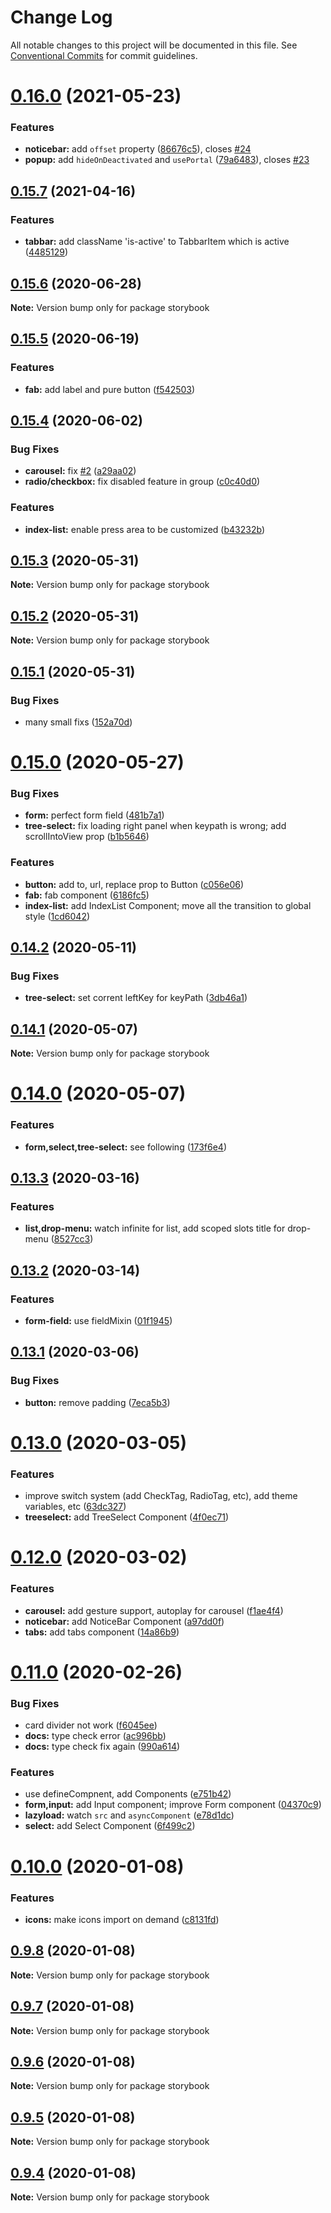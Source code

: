# Change Log

All notable changes to this project will be documented in this file.
See [Conventional Commits](https://conventionalcommits.org) for commit guidelines.

# [0.16.0](https://github.com/jeffwcx/ohu-mobile/compare/storybook@0.15.7...storybook@0.16.0) (2021-05-23)


### Features

* **noticebar:** add `offset` property ([86676c5](https://github.com/jeffwcx/ohu-mobile/commit/86676c523bf4e33f1ba8039f6e6da965820205aa)), closes [#24](https://github.com/jeffwcx/ohu-mobile/issues/24)
* **popup:** add `hideOnDeactivated` and `usePortal` ([79a6483](https://github.com/jeffwcx/ohu-mobile/commit/79a6483bd9be9d99569b3a6769f1767710714b9f)), closes [#23](https://github.com/jeffwcx/ohu-mobile/issues/23)





## [0.15.7](https://github.com/jeffwcx/ohu-mobile/compare/storybook@0.15.6...storybook@0.15.7) (2021-04-16)


### Features

* **tabbar:** add className 'is-active' to TabbarItem which is active ([4485129](https://github.com/jeffwcx/ohu-mobile/commit/4485129f442783d888ec1a75bc410825cde1f045))





## [0.15.6](https://github.com/jeffwcx/ohu-mobile/compare/storybook@0.15.5...storybook@0.15.6) (2020-06-28)

**Note:** Version bump only for package storybook





## [0.15.5](https://github.com/jeffwcx/ohu-mobile/compare/storybook@0.15.4...storybook@0.15.5) (2020-06-19)


### Features

* **fab:** add label and pure button ([f542503](https://github.com/jeffwcx/ohu-mobile/commit/f54250302f533806a85058ea200b09d48e56af00))





## [0.15.4](https://github.com/jeffwcx/ohu-mobile/compare/storybook@0.15.3...storybook@0.15.4) (2020-06-02)


### Bug Fixes

* **carousel:** fix [#2](https://github.com/jeffwcx/ohu-mobile/issues/2) ([a29aa02](https://github.com/jeffwcx/ohu-mobile/commit/a29aa022e37b35840eb39d8532141327ff294165))
* **radio/checkbox:** fix disabled feature in group ([c0c40d0](https://github.com/jeffwcx/ohu-mobile/commit/c0c40d0939ba6f331c5f0d76053cd8479f2a3248))


### Features

* **index-list:** enable press area to be customized ([b43232b](https://github.com/jeffwcx/ohu-mobile/commit/b43232b111102e1b6487b15d805ddf8a93d493ef))





## [0.15.3](https://github.com/jeffwcx/ohu-mobile/compare/storybook@0.15.2...storybook@0.15.3) (2020-05-31)

**Note:** Version bump only for package storybook





## [0.15.2](https://github.com/jeffwcx/ohu-mobile/compare/storybook@0.15.1...storybook@0.15.2) (2020-05-31)

**Note:** Version bump only for package storybook





## [0.15.1](https://github.com/jeffwcx/ohu-mobile/compare/storybook@0.15.0...storybook@0.15.1) (2020-05-31)


### Bug Fixes

* many small fixs ([152a70d](https://github.com/jeffwcx/ohu-mobile/commit/152a70d80d377b036d48db1cb5763990784066bd))





# [0.15.0](https://github.com/jeffwcx/ohu-mobile/compare/storybook@0.14.2...storybook@0.15.0) (2020-05-27)


### Bug Fixes

* **form:** perfect form field ([481b7a1](https://github.com/jeffwcx/ohu-mobile/commit/481b7a1a59a36d920dac63ea83bda1a578a0e4bc))
* **tree-select:** fix loading right panel when keypath is wrong; add scrollIntoView prop ([b1b5646](https://github.com/jeffwcx/ohu-mobile/commit/b1b5646a552a58632823e2dcadc9aa4b9b988996))


### Features

* **button:** add to, url, replace prop to Button ([c056e06](https://github.com/jeffwcx/ohu-mobile/commit/c056e0636315ac9d2f04f16514366d2691a961ba))
* **fab:** fab component ([6186fc5](https://github.com/jeffwcx/ohu-mobile/commit/6186fc55164853c3b0c29d88335799d60e261843))
* **index-list:** add IndexList Component; move all the transition to global style ([1cd6042](https://github.com/jeffwcx/ohu-mobile/commit/1cd60427c2df9cf3e713e384cd08d86f6227437d))





## [0.14.2](https://github.com/jeffwcx/ohu-mobile/compare/storybook@0.14.1...storybook@0.14.2) (2020-05-11)


### Bug Fixes

* **tree-select:** set corrent leftKey for keyPath ([3db46a1](https://github.com/jeffwcx/ohu-mobile/commit/3db46a128413fb0540bd26bd14a45b8326b2c5d3))





## [0.14.1](https://github.com/jeffwcx/ohu-mobile/compare/storybook@0.14.0...storybook@0.14.1) (2020-05-07)

**Note:** Version bump only for package storybook





# [0.14.0](https://github.com/jeffwcx/ohu-mobile/compare/storybook@0.13.3...storybook@0.14.0) (2020-05-07)


### Features

* **form,select,tree-select:** see following ([173f6e4](https://github.com/jeffwcx/ohu-mobile/commit/173f6e417baa6f255c064108da989a2d6f61066c))





## [0.13.3](https://github.com/jeffwcx/ohu-mobile/compare/storybook@0.13.2...storybook@0.13.3) (2020-03-16)


### Features

* **list,drop-menu:** watch infinite for list, add scoped slots title for drop-menu ([8527cc3](https://github.com/jeffwcx/ohu-mobile/commit/8527cc3f4bab9a34273f11b05453af1b3b075c40))





## [0.13.2](https://github.com/jeffwcx/ohu-mobile/compare/storybook@0.13.1...storybook@0.13.2) (2020-03-14)


### Features

* **form-field:** use fieldMixin ([01f1945](https://github.com/jeffwcx/ohu-mobile/commit/01f19454f2b27661b4fdee120e9cc5d6c39f1180))





## [0.13.1](https://github.com/jeffwcx/ohu-mobile/compare/storybook@0.13.0...storybook@0.13.1) (2020-03-06)


### Bug Fixes

* **button:** remove padding ([7eca5b3](https://github.com/jeffwcx/ohu-mobile/commit/7eca5b30f9e0237545bbdfb4d7331da91fd831cc))





# [0.13.0](https://github.com/jeffwcx/ohu-mobile/compare/storybook@0.12.0...storybook@0.13.0) (2020-03-05)


### Features

* improve switch system (add CheckTag, RadioTag, etc), add theme variables, etc ([63dc327](https://github.com/jeffwcx/ohu-mobile/commit/63dc327e11bf3cd052632220f5d60aeb6baf9bd8))
* **treeselect:** add TreeSelect Component ([4f0ec71](https://github.com/jeffwcx/ohu-mobile/commit/4f0ec71d0ef7cd6aa6060f8cde8d385acaa3dbf9))





# [0.12.0](https://github.com/jeffwcx/ohu-mobile/compare/storybook@0.11.0...storybook@0.12.0) (2020-03-02)


### Features

* **carousel:** add gesture support, autoplay for carousel ([f1ae4f4](https://github.com/jeffwcx/ohu-mobile/commit/f1ae4f461baa8a230d8fe8dea6e9d8295938e0c7))
* **noticebar:** add NoticeBar Component ([a97dd0f](https://github.com/jeffwcx/ohu-mobile/commit/a97dd0fd68d5b4210ad96600713dc4dbe2b1db7d))
* **tabs:** add tabs component ([14a86b9](https://github.com/jeffwcx/ohu-mobile/commit/14a86b9a3fd3ae2a9dc3a21f44757c49799d4b31))





# [0.11.0](https://github.com/jeffwcx/ohu-mobile/compare/storybook@0.10.0...storybook@0.11.0) (2020-02-26)


### Bug Fixes

* card divider not work ([f6045ee](https://github.com/jeffwcx/ohu-mobile/commit/f6045ee182b62482e8609f78236f3985d0dbebdd))
* **docs:** type check error ([ac996bb](https://github.com/jeffwcx/ohu-mobile/commit/ac996bbbd135de46c5b8c812914e63968ab154d2))
* **docs:** type check fix again ([990a614](https://github.com/jeffwcx/ohu-mobile/commit/990a61459e13831e48003bf91a4d3b108397bdd3))


### Features

* use defineCompnent, add Components ([e751b42](https://github.com/jeffwcx/ohu-mobile/commit/e751b4202d79add1a59a1a85917080e67cc264ae))
* **form,input:** add Input component; improve Form component ([04370c9](https://github.com/jeffwcx/ohu-mobile/commit/04370c9c042b2fa1840237dc11026a092f06bd9c))
* **lazyload:** watch `src` and `asyncComponent` ([e78d1dc](https://github.com/jeffwcx/ohu-mobile/commit/e78d1dc13c5480ea30537b73cb3d84a780bc4270))
* **select:** add Select Component ([6f499c2](https://github.com/jeffwcx/ohu-mobile/commit/6f499c25cd00d771d8a3aa459b021d8b3930582e))





# [0.10.0](https://github.com/jeffwcx/ohu-mobile/compare/storybook@0.9.8...storybook@0.10.0) (2020-01-08)


### Features

* **icons:** make icons import on demand ([c8131fd](https://github.com/jeffwcx/ohu-mobile/commit/c8131fd47a4975d5ac1f4f17fc4092c0c8eeedc8))





## [0.9.8](https://github.com/jeffwcx/ohu-mobile/compare/storybook@0.9.7...storybook@0.9.8) (2020-01-08)

**Note:** Version bump only for package storybook





## [0.9.7](https://github.com/jeffwcx/ohu-mobile/compare/storybook@0.9.6...storybook@0.9.7) (2020-01-08)

**Note:** Version bump only for package storybook





## [0.9.6](https://github.com/jeffwcx/ohu-mobile/compare/storybook@0.9.5...storybook@0.9.6) (2020-01-08)

**Note:** Version bump only for package storybook





## [0.9.5](https://github.com/jeffwcx/ohu-mobile/compare/storybook@0.9.4...storybook@0.9.5) (2020-01-08)

**Note:** Version bump only for package storybook





## [0.9.4](https://github.com/jeffwcx/ohu-mobile/compare/storybook@0.9.3...storybook@0.9.4) (2020-01-08)

**Note:** Version bump only for package storybook
